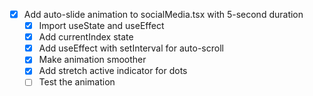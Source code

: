 - [x] Add auto-slide animation to socialMedia.tsx with 5-second duration
  - [x] Import useState and useEffect
  - [x] Add currentIndex state
  - [x] Add useEffect with setInterval for auto-scroll
  - [x] Make animation smoother
  - [x] Add stretch active indicator for dots
  - [ ] Test the animation
